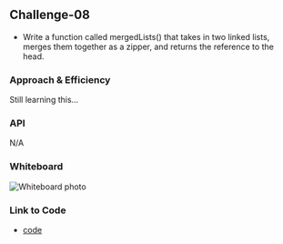## Challenge-08

* Write a function called mergedLists() that takes in two linked lists, merges them together as a zipper, and returns the reference to the head.

### Approach & Efficiency

Still learning this... <!-- What approach did you take? Why? What is the Big O space/time for this approach? -->

### API

N/A

### Whiteboard

![Whiteboard photo](../../assets/mergedlists.jpg)

### Link to Code

* [code](https://github.com/adrienneeaston/data-structures-and-algorithms/pull/37/)